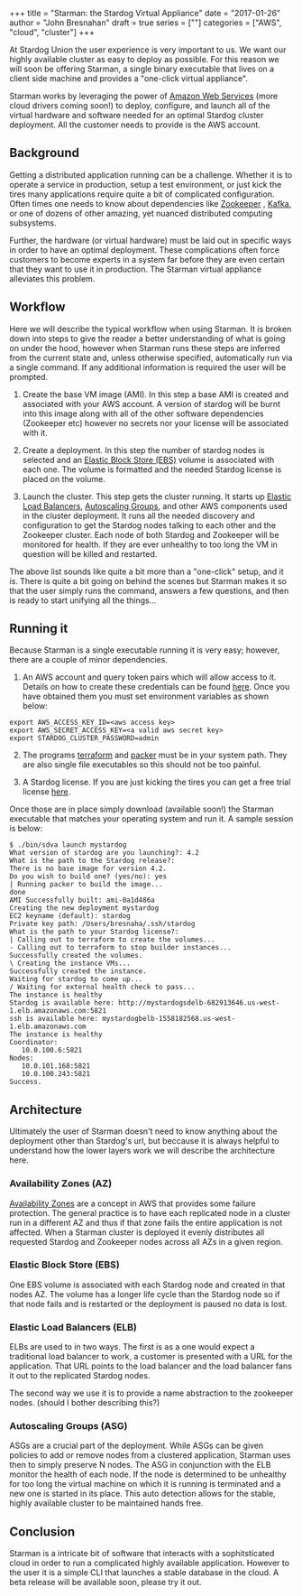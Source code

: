 +++
title = "Starman: the Stardog Virtual Appliance"
date = "2017-01-26"
author = "John Bresnahan"
draft = true 
series = [""]
categories = ["AWS", "cloud", "cluster"]
+++

At Stardog Union the user experience is very important to us. We want our highly
available cluster as easy to deploy as possible. For this reason we will soon be
offering Starman, a single binary executable that lives on a client side machine
and provides a "one-click virtual appliance".

Starman works by leveraging the power
of [Amazon Web Services](https://aws.amazon.com/) (more cloud drivers coming
soon!) to deploy, configure, and launch all of the virtual hardware and software
needed for an optimal Stardog cluster deployment. All the customer needs to
provide is the AWS account.

## Background

Getting a distributed application running can be a challenge.
Whether it is to operate a service in production, setup a test environment, or
just kick the tires many applications require quite a bit of complicated
configuration.  Often times one needs to know about dependencies like
[Zookeeper](https://zookeeper.apache.org/) , [Kafka](https://kafka.apache.org/),
or one of dozens of other amazing, yet nuanced
distributed computing subsystems.  

Further, the hardware (or virtual hardware) must be laid out in specific ways in
order to have an optimal deployment. These complications often force customers
to become experts in a system far before they are even certain that they want to
use it in production.  The Starman virtual appliance alleviates this problem.


## Workflow

Here we will describe the typical workflow when using Starman.  It is broken
down into steps to give the reader a better understanding of what is going on
under the hood, however when Starman runs these steps are inferred from
the current state and, unless otherwise specified, automatically run via a
single command.  If any additional information is required the user will be
prompted.

1. Create the base VM image (AMI). In this step a base AMI is created and
 associated with your AWS account. A version of stardog will be burnt into this
 image along with all of the other software dependencies (Zookeeper etc) however
 no secrets nor your license will be associated with it.
 
2. Create a deployment. In this step the number of stardog nodes is selected and
 an [Elastic Block Store (EBS)](https://aws.amazon.com/ebs/) volume is
 associated with each one. The volume is formatted and the needed Stardog
 license is placed on the volume.
 
3. Launch the cluster. This step gets the cluster running. It starts
 up
 [Elastic Load Balancers](https://aws.amazon.com/elasticloadbalancing/), [Autoscaling Groups](https://aws.amazon.com/autoscaling/), and
 other AWS components used in the cluster deployment. It runs all the needed discovery and configuration to
 get the Stardog nodes talking to each other and the Zookeeper cluster. Each node of
 both Stardog and Zookeeper will be monitored for health. If they are ever
 unhealthy to too long the VM in question will be killed and restarted.
 
The above list sounds like quite a bit more than a "one-click" setup, and it is.
There is quite a bit going on behind the scenes but Starman makes it so that
the user simply runs the command, answers a few questions, and then is ready
to start unifying all the things...

## Running it

Because Starman is a single executable running it is very easy; however, there
are a couple of minor dependencies.

1. An AWS account and query token pairs which will allow access to it. Details
on how to create these credentials can be
found
[here](http://docs.aws.amazon.com/IAM/latest/UserGuide/id_credentials_access-keys.html#Using_CreateAccessKey).
Once you have obtained them you must set environment variables as shown below:

``` 
export AWS_ACCESS_KEY_ID=<aws access key>
export AWS_SECRET_ACCESS_KEY=<a valid aws secret key>
export STARDOG_CLUSTER_PASSWORD=admin
```

2. The programs [terraform](https://releases.hashicorp.com/terraform/0.7.9/)
 and [packer](https://releases.hashicorp.com/packer/0.10.2/) must be in your
 system path. They are also single file executables so this should not be too
 painful.
  
3. A Stardog license. If you are just kicking the tires you can get a free trial
 license [here](http://stardog.com/#download).

Once those are in place simply download (available soon!) the Starman executable
that matches your operating system and run it. A sample session is below:

```
$ ./bin/sdva launch mystardog
What version of stardog are you launching?: 4.2
What is the path to the Stardog release?: 
There is no base image for version 4.2.
Do you wish to build one? (yes/no): yes
| Running packer to build the image...
done
AMI Successfully built: ami-0a1d486a
Creating the new deployment mystardog
EC2 keyname (default): stardog
Private key path: /Users/bresnaha/.ssh/stardog
What is the path to your Stardog license?: 
| Calling out to terraform to create the volumes...
- Calling out to terraform to stop builder instances...
Successfully created the volumes.
\ Creating the instance VMs...
Successfully created the instance.
Waiting for stardog to come up...
/ Waiting for external health check to pass...
The instance is healthy
Stardog is available here: http://mystardogsdelb-682913646.us-west-1.elb.amazonaws.com:5821
ssh is available here: mystardogbelb-1558182568.us-west-1.elb.amazonaws.com
The instance is healthy
Coordinator:
   10.0.100.6:5821
Nodes:
   10.0.101.168:5821
   10.0.100.243:5821
Success.
```

## Architecture


Ultimately the user of Starman doesn't need to know anything about the 
deployment other than Stardog's url, but beccause it is always helpful
to understand how the lower layers work we will describe the architecture
here.

### Availability Zones (AZ)

[Availability Zones](http://docs.aws.amazon.com/AWSEC2/latest/UserGuide/using-regions-availability-zones.html#concepts-regions-availability-zones)
are a concept in AWS that provides some failure protection.  The
general practice is to have each replicated node in a cluster run in a
different AZ and thus if that zone fails the entire application is not
affected.  When a Starman cluster is deployed it evenly distributes
all requested Stardog and Zookeeper nodes across all AZs in a given
region.

### Elastic Block Store (EBS)

One EBS volume is associated with each Stardog node and created in that
nodes AZ.  The volume has a longer life cycle than the Stardog node
so if that node fails and is restarted or the deployment is paused
no data is lost.

### Elastic Load Balancers (ELB)

ELBs are used to in two ways.  The first is as a one would expect a 
traditional load balancer to work, a customer is presented with a
URL for the application.  That URL points to the load balancer and 
the load balancer fans it out to the replicated Stardog nodes.

The second way we use it is to provide a name abstraction to the 
zookeeper nodes.  (should I bother describing this?)

### Autoscaling Groups (ASG)

ASGs are a crucial part of the deployment.  While ASGs can be given
policies to add or remove nodes from a clustered application, Starman
uses then to simply preserve N nodes.  The ASG in conjunction with the 
ELB monitor the health of each node.  If the node is determined to
be unhealthy for too long the virtual machine on which it is running
is terminated and a new one is started in its place.  This auto
detection allows for the stable, highly available cluster to be maintained
hands free.

## Conclusion

Starman is a intricate bit of software that interacts with a
sophitsticated cloud in order to run a complicated highly available
application.  However to the user it is a simple CLI that launches
a stable database in the cloud.  A beta release will be available soon,
please try it out.